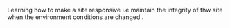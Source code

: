 Learning how to make a site responsive i.e maintain the integrity of thw site when the environment conditions are changed .
